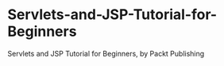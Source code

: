 # Servlets-and-JSP-Tutorial-for-Beginners
Servlets and JSP Tutorial for Beginners, by Packt Publishing
